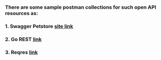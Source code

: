 ### There are some sample postman collections for such open API resources as:
### 1. Swagger Petstore [site link](https://petstore.swagger.io/#/)
### 2. Go REST [link](https://gorest.co.in/)
### 3. Reqres [link](https://reqres.in/)
